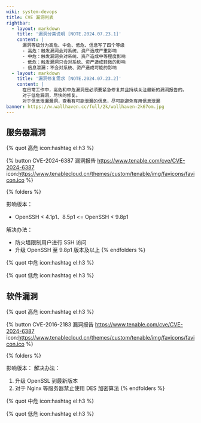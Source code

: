 ```yaml
---
wiki: system-devops
title: CVE 漏洞列表
rightbar:
  - layout: markdown
    title: '漏洞分类说明 [NOTE.2024.07.23.1]'
    content: |
      漏洞等级分为高危、中危、低危、信息写了四个等级
      - 高危：触发漏洞会对系统、资产造成严重影响
      - 中危：触发漏洞会对系统、资产造成中等程度影响
      - 低危：触发漏洞只会对系统、资产造成轻微的影响
      - 信息泄漏：不会对系统、资产造成可能的影响
  - layout: markdown
    title: '漏洞修复需求 [NOTE.2024.07.23.2]'
    content: |
      在日常工作中，高危和中危漏洞是必须要紧急修复并且持续关注最新的漏洞报告的。
      对于低危漏洞，尽快的修复。
      对于信息泄漏漏洞，查看有可能泄漏的信息，尽可能避免有用信息泄漏
banner: https://w.wallhaven.cc/full/2k/wallhaven-2k67om.jpg
---
```


## 服务器漏洞

{% quot 高危 icon:hashtag el:h3 %}

{% button CVE-2024-6387&nbsp;漏洞报告 https://www.tenable.com/cve/CVE-2024-6387 icon:https://www.tenablecloud.cn/themes/custom/tenable/img/favicons/favicon.ico %}

{% folders %}
<!-- folder CVE-2024-6387 -->
影响版本：
  - OpenSSH < 4.1p1、8.5p1 <= OpenSSH < 9.8p1

解决办法：
  - 防火墙限制用户进行 SSH 访问
  - 升级 OpenSSH 至 9.8p1 版本及以上
{% endfolders %}

{% quot 中危 icon:hashtag el:h3 %}

{% quot 低危 icon:hashtag el:h3 %}

## 软件漏洞

{% quot 高危 icon:hashtag el:h3 %}

{% button CVE-2016-2183&nbsp;漏洞报告 https://www.tenable.com/cve/CVE-2024-6387 icon:https://www.tenablecloud.cn/themes/custom/tenable/img/favicons/favicon.ico %}

{% folders %}
<!-- folder CVE-2016-2183 -->
影响版本：
解决办法：
  1. 升级 OpenSSL 到最新版本
  2. 对于 Nginx 等服务器禁止使用 DES 加密算法
{% endfolders %}

{% quot 中危 icon:hashtag el:h3 %}

{% quot 低危 icon:hashtag el:h3 %}

